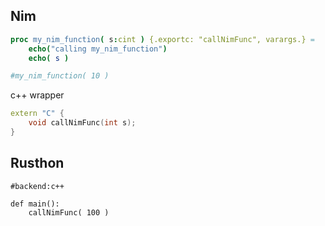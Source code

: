 Nim
--------------

```nim
proc my_nim_function( s:cint ) {.exportc: "callNimFunc", varargs.} =
	echo("calling my_nim_function")
	echo( s )

#my_nim_function( 10 )

```

c++ wrapper
```c++
extern "C" {
	void callNimFunc(int s);
}

```

Rusthon
---------------------------

```rusthon
#backend:c++

def main():
	callNimFunc( 100 )

```